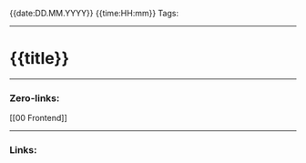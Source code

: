 {{date:DD.MM.YYYY}} {{time:HH:mm}}
Tags:

---
# {{title}}


---
### Zero-links:
[[00 Frontend]]

---
### Links: